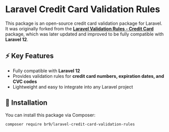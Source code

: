 # Laravel Credit Card Validation Rules

This package is an open-source credit card validation package for Laravel.  
It was originally forked from the **[Laravel Validation Rules - Credit Card](https://github.com/laravel-validation-rules/credit-card)** package, which was later updated and improved to be fully compatible with **Laravel 12**.

## ⚡ Key Features
- Fully compatible with **Laravel 12**
- Provides validation rules for **credit card numbers, expiration dates, and CVC codes**
- Lightweight and easy to integrate into any Laravel project

## 🔧 Installation
You can install this package via Composer:
```bash
composer require br9/laravel-credit-card-validation-rules
